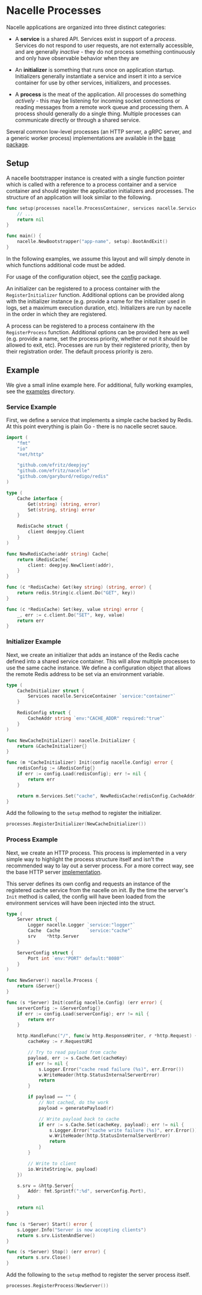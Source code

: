# Nacelle Processes

Nacelle applications are organized into three distinct categories:

- A **service** is a shared API. Services exist in support of a *process*.
Services do not respond to user requests, are not externally accessible, and
are generally *inactive* - they do not process something continuously and
only have observable behavior when they are

- An **initializer** is something that runs once on application startup.
Initializers generally instantiate a service and insert it into a service
container for use by other services, initializers, and processes.

- A **process** is the meat of the application. All processes do something
*actively* - this may be listening for incoming socket connections or reading
messages from a remote work queue and processing them. A process should generally
do a single thing. Multiple processes can communicate directly or through a shared
service.

Several common low-level processes (an HTTP server, a gRPC server, and a generic
worker process) implementations are available in the
[base package](https://github.com/efritz/nacelle/tree/master/base).

## Setup

A nacelle bootstrapper instance is created with a single function pointer which is called
with a reference to a process container and a service container and should register the
application initializers and processes. The structure of an application will look similar
to the following.

```go
func setup(processes nacelle.ProcessContainer, services nacelle.ServiceContainer) error {
    // ...
    return nil
}

func main() {
    nacelle.NewBootstrapper("app-name", setup).BootAndExit()
}
```

In the following examples, we assume this layout and will simply denote in which functions
additional code must be added.

For usage of the configuration object, see the
[config](https://github.com/efritz/nacelle/tree/master/config) package.

An initializer can be registered to a process container with the `RegisterInitializer` function.
Additional options can be provided along with the initializer instance (e.g. provide a name for
the initializer used in logs, set a maximum execution duration, etc). Initializers are run by
nacelle in the order in which they are registered.

A process can be registered to a process containerw ith the `RegisterProcess` function. Additional
options can be provided here as well (e.g. provide a name, set the process priority, whether or not
it should be allowed to exit, etc). Processes are run by their registered priority, then by their
registration order. The default process priority is zero.

## Example

We give a small inline example here. For additional, fully working examples, see the
[examples](https://github.com/efritz/nacelle/tree/master/examples) directory.

### Service Example

First, we define a service that implements a simple cache backed by Redis. At this point everything
is plain Go - there is no nacelle secret sauce.

```go
import (
	"fmt"
	"io"
	"net/http"

	"github.com/efritz/deepjoy"
	"github.com/efritz/nacelle"
	"github.com/garyburd/redigo/redis"
)

type (
    Cache interface {
        Get(string) (string, error)
        Set(string, string) error
    }

    RedisCache struct {
        client deepjoy.Client
    }
)

func NewRedisCache(addr string) Cache{
    return &RedisCache{
        client: deepjoy.NewClient(addr),
    }
}

func (c *RedisCache) Get(key string) (string, error) {
    return redis.String(c.client.Do("GET", key))
}

func (c *RedisCache) Set(key, value string) error {
    _, err := c.client.Do("SET", key, value)
    return err
}
```

### Initializer Example

Next, we create an initializer that adds an instance of the Redis cache defined into a
shared service container. This will allow multiple processes to use the same cache
instance. We define a configuration object that allows the remote Redis address to be
set via an environment variable.

```go
type (
    CacheInitializer struct {
        Services nacelle.ServiceContainer `service:"container"`
    }

    RedisConfig struct {
        CacheAddr string `env:"CACHE_ADDR" required:"true"`
    }
)

func NewCacheInitializer() nacelle.Initializer {
    return &CacheInitializer{}
}

func (m *CacheInitializer) Init(config nacelle.Config) error {
    redisConfig := &RedisConfig{}
    if err := config.Load(redisConfig); err != nil {
        return err
    }

    return m.Services.Set("cache", NewRedisCache(redisConfig.CacheAddr))
}
```

Add the following to the `setup` method to register the initializer.

```go
processes.RegisterInitializer(NewCacheInitializer())
```

### Process Example

Next, we create an HTTP process. This process is implemented in a very simple way to highlight
the process structure itself and isn't the recommended way to lay out a server process. For a
more correct way, see the base HTTP server
[implementation](https://github.com/efritz/nacelle/tree/master/base/http).

This server defines its own config and requests an instance of the registered cache service from
the nacelle on init. By the time the server's `Init` method is called, the config will have been
loaded from the environment services will have been injected into the struct.

```go
type (
    Server struct {
        Logger nacelle.Logger `service:"logger"`
        Cache  Cache          `service:"cache"`
        srv    *http.Server
    }

    ServerConfig struct {
        Port int `env:"PORT" default:"8080"`
    }
)

func NewServer() nacelle.Process {
    return &Server{}
}

func (s *Server) Init(config nacelle.Config) (err error) {
    serverConfig := &ServerConfig{}
    if err := config.Load(serverConfig); err != nil {
        return err
    }

    http.HandleFunc("/", func(w http.ResponseWriter, r *http.Request) {
        cacheKey := r.RequestURI

        // Try to read payload from cache
        payload, err := s.Cache.Get(cacheKey)
        if err != nil {
            s.Logger.Error("cache read failure (%s)", err.Error())
            w.WriteHeader(http.StatusInternalServerError)
            return
        }

        if payload == "" {
            // Not cached, do the work
            payload = generatePayload(r)

            // Write payload back to cache
            if err := s.Cache.Set(cacheKey, payload); err != nil {
                s.Logger.Error("cache write failure (%s)", err.Error())
                w.WriteHeader(http.StatusInternalServerError)
                return
            }
        }

        // Write to client
        io.WriteString(w, payload)
    })

    s.srv = &http.Server{
        Addr: fmt.Sprintf(":%d", serverConfig.Port),
    }

    return nil
}

func (s *Server) Start() error {
    s.Logger.Info("Server is now accepting clients")
    return s.srv.ListenAndServe()
}

func (s *Server) Stop() (err error) {
    return s.srv.Close()
}
```

Add the following to the `setup` method to register the server process itself.

```go
processes.RegisterProcess(NewServer())
```
